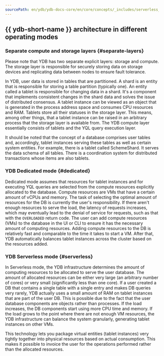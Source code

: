 ```yaml
---
sourcePath: en/ydb/ydb-docs-core/en/core/concepts/_includes/serverless_and_dedicated/10_arch_diff.md
---
```

## {{ ydb-short-name }} architecture in different operating modes

### Separate compute and storage layers {#separate-layers}

Please note that YDB has two separate explicit layers: storage and compute. The storage layer is responsible for securely storing data on storage devices and replicating data between nodes to ensure fault tolerance.

In YDB, user data is stored in tables that are partitioned. A shard is an entity that is responsible for storing a table partition (typically one). An entity called a tablet is responsible for changing data in a shard. It's a component that implements consistent changes in the shard data and solves the issue of distributed consensus. A tablet instance can be viewed as an object that is generated in the process address space and consumes CPU resources and RAM. Tablets store all their statuses in the storage layer. This means, among other things, that a tablet instance can be raised in an arbitrary process that the storage layer is available from. The YDB compute layer essentially consists of tablets and the YQL query execution layer.

It should be noted that the concept of a database comprises user tables and, accordingly, tablet instances serving these tables as well as certain system entities. For example, there is a tablet called SchemeShard. It serves the data schema of all tables. There is a coordination system for distributed transactions whose items are also tablets.

### YDB Dedicated mode {#dedicated}

Dedicated mode assumes that resources for tablet instances and for executing YQL queries are selected from the compute resources explicitly allocated to the database. Compute resources are VMs that have a certain amount of vCPUs and memory. The task of selecting the optimal amount of resources for the DB is currently the user's responsibility. If there aren't enough resources to serve the load, the latency of requests increases, which may eventually lead to the denial of service for requests, such as that with the ```OVERLOADED``` return code. The user can add compute resources (VMs) to the database in the UI or CLI to ensure it has the necessary amount of computing resources. Adding compute resources to the DB is relatively fast and comparable to the time it takes to start a VM. After that, YDB automatically balances tablet instances across the cluster based on the resources added.

### YDB Serverless mode {#serverless}

In Serverless mode, the YDB infrastructure determines the amount of computing resources to be allocated to serve the user database. The amount of allocated resources can be either very large (an arbitrary number of cores) or very small (significantly less than one core). If a user created a DB that contains a single table with a single entry and makes DB queries very rarely, YDB actually uses a small amount of RAM on tablet instances that are part of the user DB. This is possible due to the fact that the user database components are objects rather than processes. If the load increases, the DB components start using more CPU time and memory. If the load grows to the point where there are not enough VM resources, the YDB infrastructure can balance the system granularly, generating tablet instances on other VMs.

This technology lets you package virtual entities (tablet instances) very tightly together into physical resources based on actual consumption. This makes it possible to invoice the user for the operations performed rather than the allocated resources.